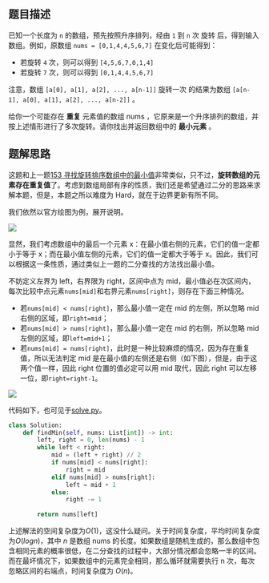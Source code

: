## 题目描述

已知一个长度为 `n` 的数组，预先按照升序排列，经由 `1` 到 `n` 次 旋转 后，得到输入数组。例如，原数组 `nums = [0,1,4,4,5,6,7]` 在变化后可能得到：

- 若旋转 `4` 次，则可以得到 `[4,5,6,7,0,1,4]`
- 若旋转 `7` 次，则可以得到 `[0,1,4,4,5,6,7]`

注意，数组 `[a[0], a[1], a[2], ..., a[n-1]]` 旋转一次 的结果为数组 `[a[n-1], a[0], a[1], a[2], ..., a[n-2]]` 。

给你一个可能存在 **重复** 元素值的数组 nums ，它原来是一个升序排列的数组，并按上述情形进行了多次旋转。请你找出并返回数组中的 **最小元素** 。

## 题解思路

这题和上一题[153 寻找旋转排序数组中的最小值](../0153/README.md)非常类似，只不过，**旋转数组的元素存在重复值**了。考虑到数组局部有序的性质，我们还是希望通过二分的思路来求解本题，但是，本题之所以难度为 Hard，就在于边界更新有所不同。

我们依然以官方绘图为例，展开说明。

![](https://s2.loli.net/2022/01/21/3hVGspXob26Hfai.png)

显然，我们考虑数组中的最后一个元素 x：在最小值右侧的元素，它们的值一定都小于等于 x；而在最小值左侧的元素，它们的值一定都大于等于 x。因此，我们可以根据这一条性质，通过类似上一题的二分查找的方法找出最小值。

不妨定义左界为 left，右界限为 right，区间中点为 mid，最小值必在次区间内，每次比较中点元素`nums[mid]`和右界元素`nums[right]`，则存在下面三种情况。

- 若`nums[mid] < nums[right]`，那么最小值一定在 mid 的左侧，所以忽略 mid 右侧的区域，即`right=mid`；
- 若`nums[mid] > nums[right]`，那么最小值一定在 mid 的右侧，所以忽略 mid 左侧的区域，即`left=mid+1`；
- 若`nums[mid] = nums[right]`，此时是一种比较麻烦的情况，因为存在重复值，所以无法判定 mid 是在最小值的左侧还是右侧（如下图），但是，由于这两个值一样，因此 right 位置的值必定可以用 mid 取代，因此 right 可以左移一位，即`right=right-1`。

![](https://s2.loli.net/2022/01/21/VHfxOEi3znmPtLo.png)

代码如下，也可见于[solve.py](./solve.py)。

```python
class Solution:
    def findMin(self, nums: List[int]) -> int:
        left, right = 0, len(nums) - 1
        while left < right:
            mid = (left + right) // 2
            if nums[mid] < nums[right]:
                right = mid
            elif nums[mid] > nums[right]:
                left = mid + 1
            else:
                right -= 1
            
        return nums[left]
```

上述解法的空间复杂度为$O(1)$，这没什么疑问。关于时间复杂度，平均时间复杂度为$O(logn)$，其中 $n$ 是数组 nums 的长度。如果数组是随机生成的，那么数组中包含相同元素的概率很低，在二分查找的过程中，大部分情况都会忽略一半的区间。而在最坏情况下，如果数组中的元素完全相同，那么循环就需要执行 n 次，每次忽略区间的右端点，时间复杂度为 $O(n)$。
